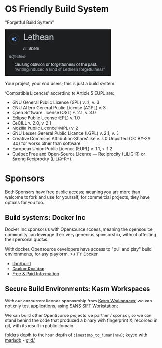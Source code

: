 # OS Friendly Build System

"Forgetful Build System" 

![image](.build/docs/img/lethean-meaning.png)

Your project, your end users; this is just a build system.

‘Compatible Licences’ according to Article 5 EUPL are:

- GNU General Public License (GPL) v. 2, v. 3
- GNU Affero General Public License (AGPL) v. 3
- Open Software License (OSL) v. 2.1, v. 3.0
- Eclipse Public License (EPL) v. 1.0
- CeCILL v. 2.0, v. 2.1
- Mozilla Public Licence (MPL) v. 2
- GNU Lesser General Public Licence (LGPL) v. 2.1, v. 3
- Creative Commons Attribution-ShareAlike v. 3.0 Unported (CC BY-SA 3.0) for
  works other than software
- European Union Public Licence (EUPL) v. 1.1, v. 1.2
- Québec Free and Open-Source Licence — Reciprocity (LiLiQ-R) or Strong
  Reciprocity (LiLiQ-R+).

# Sponsors

Both Sponsors have free public access; meaning you are more than welcome to fork and use for yourself, for commercial projects, they have options for you too. 

## Build systems: Docker Inc
Docker Inc sponsor us with Opensource access, meaning the opensource community can leverage their very generous sponsorship, without affecting their personal quotas. 

With docker, Opensource developers have access to "pull and play" build environments, for any playform. <3 TY Docker 

* [lthn/build](https://hub.docker.com/r/lthn/build)
* [Docker Desktop](https://www.docker.com/products/docker-desktop)
* [Free & Paid Information](https://www.docker.com/pricing)

## Secure Build Environments: Kasm Workspaces 

With our concurrent licence sponsorship from [Kasm Workspaces](https://www.kasmweb.com/); we can not only test applications,
using [SANS SIFT Workstation](https://www.sans.org/tools/sift-workstation/);

We can build other OpenSource projects we partner / sponsor, so we can stand behind the code that produced a binary with fingerprint X; recorded in git, with its result in public domain.

folders depth to the `hour` depth of `timestamp_to_human(now)`; keyed with [mariadb](http://mariadb.com/kb/en/gtid/) - [gtid/](https://www.namebase.io/domains/gtid)




